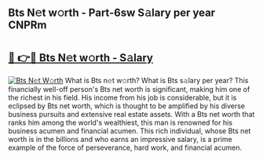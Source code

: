 ## Bts N𝚎t w𝚘rth - Part-6sw S𝚊lary per year CNPRm

# <h2><a href="http://gc1kdp.nevu.top/?p=Bts">🔗 👉🔴 Bts N𝚎t w𝚘rth - S𝚊lary</a></h2>

[![Bts N𝚎t W𝚘rth](https://i.imgur.com/Oavwk0R.jpeg)](http://gc1kdp.nevu.top/?p=Bts)
What is Bts n𝚎t w𝚘rth? What is Bts s𝚊lary per year?
This financially well-off person's Bts net worth is significant, making him one of the richest in his field. His income from his job is considerable, but it is eclipsed by Bts net worth, which is thought to be amplified by his diverse business pursuits and extensive real estate assets. With a Bts net worth that ranks him among the world's wealthiest, this man is renowned for his business acumen and financial acumen. This rich individual, whose Bts net worth is in the billions and who earns an impressive salary, is a prime example of the force of perseverance, hard work, and financial acumen.
